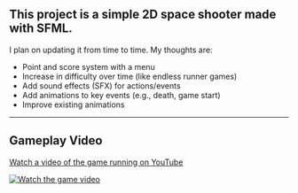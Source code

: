 ## This project is a simple 2D space shooter made with SFML. 
 
I plan on updating it from time to time. My thoughts are:

-  Point and score system with a menu
-  Increase in difficulty over time (like endless runner games)
-  Add sound effects (SFX) for actions/events
-  Add animations to key events (e.g., death, game start)
-  Improve existing animations

---

##  Gameplay Video

 [Watch a video of the game running on YouTube](https://youtu.be/H0GQSRDHE4k)

[![Watch the game video](https://img.youtube.com/vi/H0GQSRDHE4k/0.jpg)](https://youtu.be/H0GQSRDHE4k)
